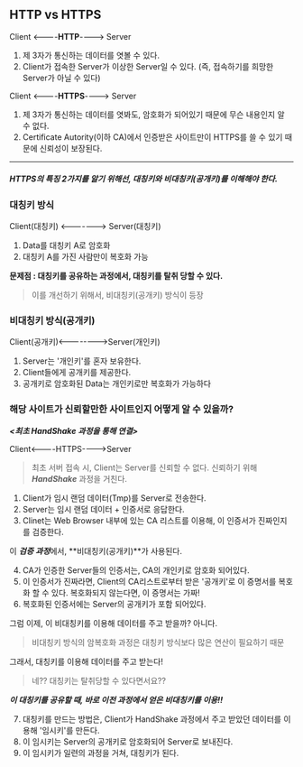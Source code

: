 <h2>HTTP vs HTTPS</h2>

Client <----**HTTP**----> Server

1. 제 3자가 통신하는 데이터를 엿볼 수 있다.
2. Client가 접속한 Server가 이상한 Server일 수 있다. (즉, 접속하기를 희망한 Server가 아닐 수 있다)

Client <----**HTTPS**----> Server

1. 제 3자가 통신하는 데이터를 엿봐도, 암호화가 되어있기 때문에 무슨 내용인지 알 수 없다.
2. Certificate Autority(이하 CA)에서 인증받은 사이트만이 HTTPS를 쓸 수 있기 때문에 신뢰성이 보장된다.

------

<h5>HTTPS의 특징 2가지를 알기 위해선, 대칭키와 비대칭키(공개키)를 이해해야 한다.</h5>

<h3>대칭키 방식</h3>
Client(대칭키) <-------> Server(대칭키)

 1. Data를 대칭키 A로 암호화 
 2. 대칭키 A를 가진 사람만이 복호화 가능

**문제점 : 대칭키를 공유하는 과정에서, 대칭키를 탈취 당할 수 있다.**

> 이를 개선하기 위해서, 비대칭키(공개키) 방식이 등장

<h3>비대칭키 방식(공개키)</h3>

Client(공개키)<-------->Server(개인키)

1. Server는 '개인키'를 혼자 보유한다.
2. Client들에게 공개키를 제공한다.
3. 공개키로 암호화된 Data는 개인키로만 복호화가 가능하다

<h3>해당 사이트가 신뢰할만한 사이트인지 어떻게 알 수 있을까?</h3>

***<최초 HandShake 과정을 통해 연결>***

Client<----HTTPS---->Server

> 최초 서버 접속 시, Client는 Server를 신뢰할 수 없다. 신뢰하기 위해 ***HandShake*** 과정을 거친다.

1. Client가 임시 랜덤 데이터(Tmp)를 Server로 전송한다.
2. Server는 임시 랜덤 데이터 + 인증서로 응답한다.
3. Clinet는 Web Browser 내부에 있는 CA 리스트를 이용해, 이 인증서가 진짜인지를 검증한다.

이 ***검증 과정***에서, **비대칭키(공개키)**가 사용된다.

4. CA가 인증한 Server들의 인증서는, CA의 개인키로 암호화 되어있다.
5. 이 인증서가 진짜라면, Client의 CA리스트로부터 받은 '공개키'로 이 증명서를 복호화 할 수 있다. 복호화되지 않는다면, 이 증명서는 가짜!
6. 복호화된 인증서에는 Server의 공개키가 포함 되어있다. 

그럼 이제, 이 비대칭키를 이용해 데이터를 주고 받을까? 아니다.
>  비대칭키 방식의 암복호화 과정은 대칭키 방식보다 많은 연산이 필요하기 때문

그래서, 대칭키를 이용해 데이터를 주고 받는다! 

> 네?? 대칭키는 탈취당할 수 있다면서요??

***이 대칭키를 공유할 때, 바로 이전 과정에서 얻은 비대칭키를 이용!!***

7. 대칭키를 만드는 방법은, Client가 HandShake 과정에서 주고 받았던 데이터를 이용해 '임시키'를 만든다.
8. 이 임시키는 Server의 공개키로 암호화되어 Server로 보내진다.
9. 이 임시키가 일련의 과정을 거쳐, 대칭키가 된다.

